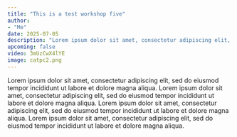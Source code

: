 ```yaml
---
title: "This is a test workshop five"
author:
- "Me"
date: 2025-07-05
description: "Lorem ipsum dolor sit amet, consectetur adipiscing elit, sed do eiusmod tempor incididunt ut labore et dolore magna aliqua."
upcoming: false
video: 3mUzCwX4lYE
image: catpc2.png
---
```


Lorem ipsum dolor sit amet, consectetur adipiscing elit, sed do eiusmod tempor incididunt ut labore et dolore magna aliqua. Lorem ipsum dolor sit amet, consectetur adipiscing elit, sed do eiusmod tempor incididunt ut labore et dolore magna aliqua. Lorem ipsum dolor sit amet, consectetur adipiscing elit, sed do eiusmod tempor incididunt ut labore et dolore magna aliqua. Lorem ipsum dolor sit amet, consectetur adipiscing elit, sed do eiusmod tempor incididunt ut labore et dolore magna aliqua.
